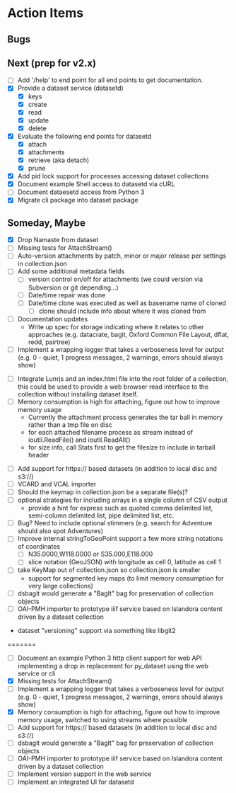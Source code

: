 
Action Items
============

Bugs
----

Next (prep for v2.x)
--------------------

- [ ] Add '/help' to end point for all end points to get documentation.
- [x] Provide a dataset service (datasetd)
    - [x] keys
    - [x] create
    - [x] read
    - [x] update
    - [x] delete
- [x] Evaluate the following end points for datasetd
    - [x] attach
    - [x] attachments
    - [x] retrieve (aka detach)
    - [x] prune
- [x] Add pid lock support for processes accessing dataset collections
- [x] Document example Shell access to datasetd via cURL
- [ ] Document dataesetd access from Python 3
- [x] Migrate cli package into dataset package

Someday, Maybe
--------------

- [x] Drop Namaste from dataset
- [ ] Missing tests for AttachStream()
- [ ] Auto-version attachments by patch, minor or major release per settings in collection.json
- [ ] Add some additional metadata fields
    - [ ] version control on/off for attachments (we could version via Subversion or git depending...)
    - [ ] Date/time repair was done
    - [ ] Date/time clone was executed as well as basename name of cloned
        - [ ] clone should include info about where it was cloned from
- [ ] Documentation updates
    - Write up spec for storage indicating where it relates to other approaches (e.g. datacrate, bagit, Oxford Common File Layout, dflat, redd, pairtree)
- [ ] Implement a wrapping logger that takes a verboseness level for output (e.g. 0 - quiet, 1 progress messages, 2 warnings, errors should always show)
+ [ ] Integrate Lunrjs and an index.html file into the root folder of a collection, this could be used to provide a web browser read interface to the collection without installing dataset itself.
+ [ ] Memory consumption is high for attaching, figure out how to improve memory usage
    - Currently the attachment process generates the tar ball in memory rather than a tmp file on disc
    - for each attached filename process as stream instead of ioutil.ReadFile() and ioutil.ReadAll()
    - for size info, call Stats first to get the filesize to include in tarball header
- [ ] Add support for https:// based datasets (in addition to local disc and s3://)
- [ ] VCARD and VCAL importer
- [ ] Should the keymap in collection.json be a separate file(s)?
- [ ] optional strategies for including arrays in a single column of CSV output
    - provide a hint for   express such as quoted comma delimited list, semi-column delimited list, pipe delimited list, etc.
- [ ] Bug? Need to include optional stimmers (e.g. search for Adventure should also spot Adventures)
- [ ] Improve internal stringToGeoPoint support a few more string notations of coordinates
    - [ ] N35.0000,W118.0000 or S35.000,E118.000
    - [ ] slice notation (GeoJSON) with longitude as cell 0, latitude as cell 1
- [ ] take KeyMap out of collection.json so collection.json is smaller
    - support for segmented key maps (to limit memory consumption for very large collections)
- [ ] dsbagit would generate a "BagIt" bag for preservation of collection objects
- [ ] OAI-PMH importer to prototype iiif service based on Islandora content driven by a dataset collection
- dataset "versioning" support via something like libgit2

=======
- [ ] Document an example Python 3 http client support for web API implementing a drop in replacement for py_dataset using the web service or cli
- [X] Missing tests for AttachStream()
- [ ] Implement a wrapping logger that takes a verboseness level for
      output (e.g. 0 - quiet, 1 progress messages, 2 warnings, errors
      should always show)
- [X] Memory consumption is high for attaching, figure out how to improve
      memory usage, switched to using streams where possible
- [ ] Add support for https:// based datasets (in addition to local disc
      and s3://)
- [ ] dsbagit would generate a "BagIt" bag for preservation of collection
      objects
- [ ] OAI-PMH importer to prototype iiif service based on Islandora
      content driven by a dataset collection
- [ ] Implement version support in the web service
- [ ] Implement an integrated UI for datasetd
